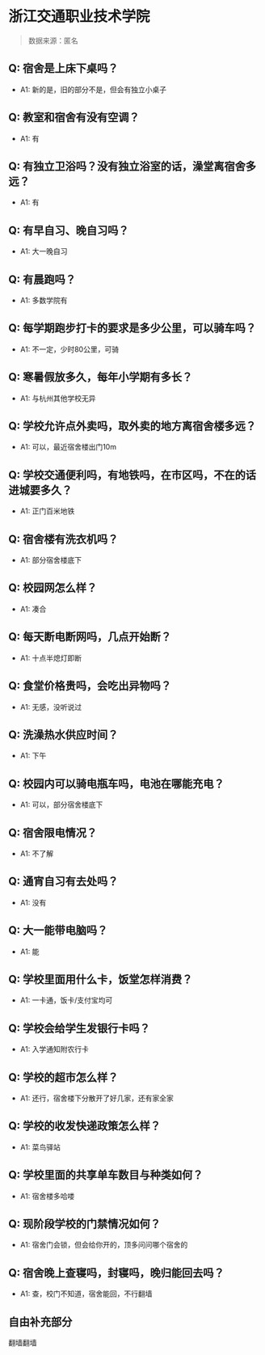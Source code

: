 # 浙江交通职业技术学院

> 数据来源：匿名

## Q: 宿舍是上床下桌吗？

- A1: 新的是，旧的部分不是，但会有独立小桌子

## Q: 教室和宿舍有没有空调？

- A1: 有

## Q: 有独立卫浴吗？没有独立浴室的话，澡堂离宿舍多远？

- A1: 有

## Q: 有早自习、晚自习吗？

- A1: 大一晚自习

## Q: 有晨跑吗？

- A1: 多数学院有

## Q: 每学期跑步打卡的要求是多少公里，可以骑车吗？

- A1: 不一定，少时80公里，可骑

## Q: 寒暑假放多久，每年小学期有多长？

- A1: 与杭州其他学校无异

## Q: 学校允许点外卖吗，取外卖的地方离宿舍楼多远？

- A1: 可以，最近宿舍楼出门10m

## Q: 学校交通便利吗，有地铁吗，在市区吗，不在的话进城要多久？

- A1: 正门百米地铁

## Q: 宿舍楼有洗衣机吗？

- A1: 部分宿舍楼底下

## Q: 校园网怎么样？

- A1: 凑合

## Q: 每天断电断网吗，几点开始断？

- A1: 十点半熄灯即断

## Q: 食堂价格贵吗，会吃出异物吗？

- A1: 无感，没听说过

## Q: 洗澡热水供应时间？

- A1: 下午

## Q: 校园内可以骑电瓶车吗，电池在哪能充电？

- A1: 可以，部分宿舍楼底下

## Q: 宿舍限电情况？

- A1: 不了解

## Q: 通宵自习有去处吗？

- A1: 没有

## Q: 大一能带电脑吗？

- A1: 能

## Q: 学校里面用什么卡，饭堂怎样消费？

- A1: 一卡通，饭卡/支付宝均可

## Q: 学校会给学生发银行卡吗？

- A1: 入学通知附农行卡

## Q: 学校的超市怎么样？

- A1: 还行，宿舍楼下分散开了好几家，还有家全家

## Q: 学校的收发快递政策怎么样？

- A1: 菜鸟驿站

## Q: 学校里面的共享单车数目与种类如何？

- A1: 宿舍楼多哈喽

## Q: 现阶段学校的门禁情况如何？

- A1: 宿舍门会锁，但会给你开的，顶多问问哪个宿舍的

## Q: 宿舍晚上查寝吗，封寝吗，晚归能回去吗？

- A1: 查，校门不知道，宿舍能回，不行翻墙

## 自由补充部分

翻墙翻墙
